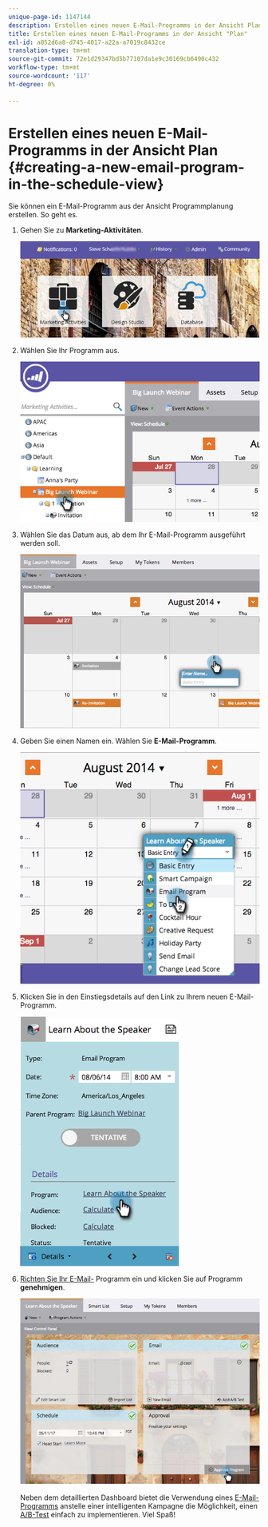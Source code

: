 ```yaml
---
unique-page-id: 1147144
description: Erstellen eines neuen E-Mail-Programms in der Ansicht Plan - Marketo Docs - Produktdokumentation
title: Erstellen eines neuen E-Mail-Programms in der Ansicht "Plan"
exl-id: a052d6a8-d745-4017-a22a-a7019c8432ce
translation-type: tm+mt
source-git-commit: 72e1d29347bd5b77107da1e9c30169cb6490c432
workflow-type: tm+mt
source-wordcount: '117'
ht-degree: 0%

---
```


# Erstellen eines neuen E-Mail-Programms in der Ansicht Plan {#creating-a-new-email-program-in-the-schedule-view}

Sie können ein E-Mail-Programm aus der Ansicht Programmplanung erstellen. So geht es.

1. Gehen Sie zu **Marketing-Aktivitäten**.

   ![](assets/login-marketing-activities-2.png)

1. Wählen Sie Ihr Programm aus.

   ![](assets/image2014-9-23-15-3a34-3a11.png)

1. Wählen Sie das Datum aus, ab dem Ihr E-Mail-Programm ausgeführt werden soll.

   ![](assets/image2014-9-23-15-3a35-3a16.png)

1. Geben Sie einen Namen ein. Wählen Sie **E-Mail-Programm**.

   ![](assets/image2014-9-23-15-3a35-3a32.png)

1. Klicken Sie in den Einstiegsdetails auf den Link zu Ihrem neuen E-Mail-Programm.

   ![](assets/image2014-9-23-15-3a35-3a42.png)

1. [Richten Sie Ihr E-Mail-](/help/marketo/product-docs/email-marketing/email-programs/creating-an-email-program/create-an-email-program.md) Programm ein und klicken Sie auf Programm  **genehmigen**.

   ![](assets/learnaboutthespeaker.png)

   Neben dem detaillierten Dashboard bietet die Verwendung eines [E-Mail-Programms](/help/marketo/product-docs/email-marketing/email-programs/creating-an-email-program/understanding-email-programs.md) anstelle einer intelligenten Kampagne die Möglichkeit, einen [A/B-Test](/help/marketo/product-docs/email-marketing/email-programs/email-program-actions/email-test-a-b-test/add-an-a-b-test.md) einfach zu implementieren. Viel Spaß!
